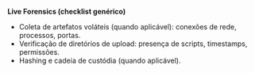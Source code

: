 **Live Forensics (checklist genérico)**

- Coleta de artefatos voláteis (quando aplicável): conexões de rede, processos, portas.
- Verificação de diretórios de upload: presença de scripts, timestamps, permissões.
- Hashing e cadeia de custódia (quando aplicável).
